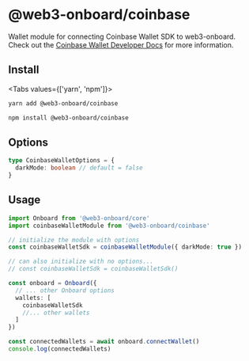 # @web3-onboard/coinbase

Wallet module for connecting Coinbase Wallet SDK to web3-onboard. Check out the [Coinbase Wallet Developer Docs](https://docs.cloud.coinbase.com/wallet-sdk/docs) for more information.

## Install

<Tabs values={['yarn', 'npm']}>
  <TabPanel value="yarn">

  ```sh copy
  yarn add @web3-onboard/coinbase
  ```

  </TabPanel>
  <TabPanel value="npm">

  ```sh copy
  npm install @web3-onboard/coinbase
  ```

  </TabPanel>
</Tabs>


## Options

```typescript
type CoinbaseWalletOptions = {
  darkMode: boolean // default = false
}
```

## Usage

```typescript
import Onboard from '@web3-onboard/core'
import coinbaseWalletModule from '@web3-onboard/coinbase'

// initialize the module with options
const coinbaseWalletSdk = coinbaseWalletModule({ darkMode: true })

// can also initialize with no options...
// const coinbaseWalletSdk = coinbaseWalletSdk()

const onboard = Onboard({
  // ... other Onboard options
  wallets: [
    coinbaseWalletSdk
    //... other wallets
  ]
})

const connectedWallets = await onboard.connectWallet()
console.log(connectedWallets)
```
